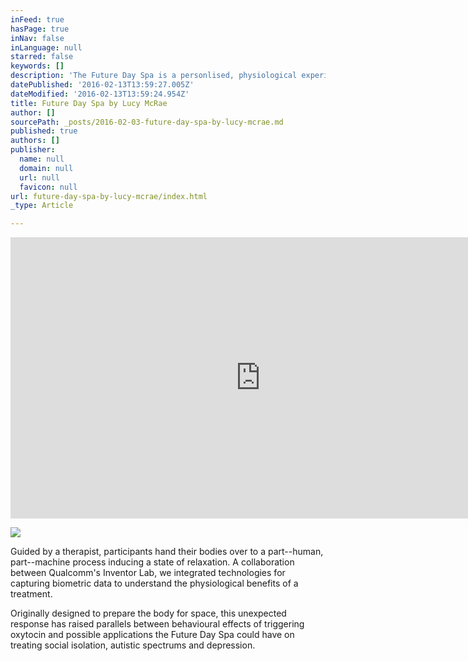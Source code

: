 ```yaml
---
inFeed: true
hasPage: true
inNav: false
inLanguage: null
starred: false
keywords: []
description: 'The Future Day Spa is a personlised, physiological experience delivering controlled vacuum pressure to the body replicating the feeling of being hugged.'
datePublished: '2016-02-13T13:59:27.005Z'
dateModified: '2016-02-13T13:59:24.954Z'
title: Future Day Spa by Lucy McRae
author: []
sourcePath: _posts/2016-02-03-future-day-spa-by-lucy-mcrae.md
published: true
authors: []
publisher:
  name: null
  domain: null
  url: null
  favicon: null
url: future-day-spa-by-lucy-mcrae/index.html
_type: Article

---
```

<iframe src="https://player.vimeo.com/video/154066437?title=0&amp;byline=0&amp;portrait=0" width="800" height="450" frameborder="0" webkitallowfullscreen="" mozallowfullscreen="" allowfullscreen="" style=""></iframe>

![](https://s3-us-west-2.amazonaws.com/the-grid-img/p/4659b267495ecf805e5582609196951ab2e05028.jpg)

Guided by a therapist, participants hand their bodies over to a part--human, part--machine process inducing a state of relaxation. A collaboration between Qualcomm's Inventor Lab, we integrated technologies for capturing biometric data to understand the physiological benefits of a treatment.

Originally designed to prepare the body for space, this unexpected response has raised parallels between behavioural effects of triggering oxytocin and possible applications the Future Day Spa could have on treating social isolation, autistic spectrums and depression.